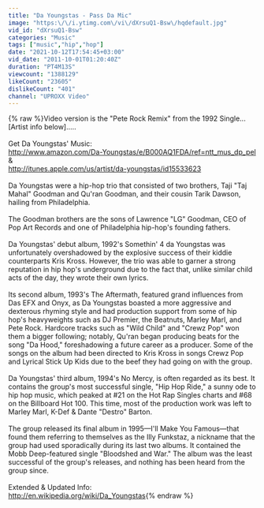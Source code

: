 ```yaml
---
title: "Da Youngstas - Pass Da Mic"
image: "https:\/\/i.ytimg.com\/vi\/dXrsuQ1-Bsw\/hqdefault.jpg"
vid_id: "dXrsuQ1-Bsw"
categories: "Music"
tags: ["music","hip","hop"]
date: "2021-10-12T17:54:45+03:00"
vid_date: "2011-10-01T01:20:40Z"
duration: "PT4M13S"
viewcount: "1388129"
likeCount: "23605"
dislikeCount: "401"
channel: "UPROXX Video"
---
```

{% raw %}Video version is the &quot;Pete Rock Remix&quot; from the 1992 Single...[Artist info below].....<br /><br />Get Da Youngstas' Music:<br /><a rel="nofollow" target="blank" href="http://www.amazon.com/Da-Youngstas/e/B000AQ1FDA/ref=ntt_mus_dp_pel">http://www.amazon.com/Da-Youngstas/e/B000AQ1FDA/ref=ntt_mus_dp_pel</a><br />&amp;<br /><a rel="nofollow" target="blank" href="http://itunes.apple.com/us/artist/da-youngstas/id15533623">http://itunes.apple.com/us/artist/da-youngstas/id15533623</a><br /><br />Da Youngstas were a hip-hop trio that consisted of two brothers, Taji &quot;Taj Mahal&quot; Goodman and Qu'ran Goodman, and their cousin Tarik Dawson, hailing from Philadelphia.<br /><br />The Goodman brothers are the sons of Lawrence &quot;LG&quot; Goodman, CEO of Pop Art Records and one of Philadelphia hip-hop's founding fathers.<br /><br />Da Youngstas' debut album, 1992's Somethin' 4 da Youngstas was unfortunately overshadowed by the explosive success of their kiddie counterparts Kris Kross. However, the trio was able to garner a strong reputation in hip hop's underground due to the fact that, unlike similar child acts of the day, they wrote their own lyrics.<br /><br />Its second album, 1993's The Aftermath, featured grand influences from Das EFX and Onyx, as Da Youngstas boasted a more aggressive and dexterous rhyming style and had production support from some of hip hop's heavyweights such as DJ Premier, the Beatnuts, Marley Marl, and Pete Rock. Hardcore tracks such as &quot;Wild Child&quot; and &quot;Crewz Pop&quot; won them a bigger following; notably, Qu'ran began producing beats for the song &quot;Da Hood,&quot; foreshadowing a future career as a producer. Some of the songs on the album had been directed to Kris Kross in songs Crewz Pop and Lyrical Stick Up Kids due to the beef they had going on with the group.<br /><br />Da Youngstas' third album, 1994's No Mercy, is often regarded as its best. It contains the group's most successful single, &quot;Hip Hop Ride,&quot; a sunny ode to hip hop music, which peaked at #21 on the Hot Rap Singles charts and #68 on the Billboard Hot 100. This time, most of the production work was left to Marley Marl, K-Def &amp; Dante &quot;Destro&quot; Barton.<br /><br />The group released its final album in 1995—I'll Make You Famous—that found them referring to themselves as the Illy Funkstaz, a nickname that the group had used sporadically during its last two albums. It contained the Mobb Deep-featured single &quot;Bloodshed and War.&quot; The album was the least successful of the group's releases, and nothing has been heard from the group since.<br /><br />Extended &amp; Updated Info:<br /><a rel="nofollow" target="blank" href="http://en.wikipedia.org/wiki/Da_Youngstas">http://en.wikipedia.org/wiki/Da_Youngstas</a>{% endraw %}
